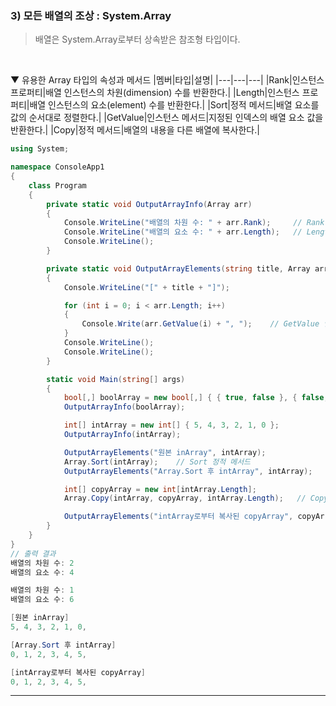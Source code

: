 ### 3) 모든 배열의 조상 : System.Array
> 배열은 System.Array로부터 상속받은 참조형 타입이다.
<br>

▼ 유용한 Array 타입의 속성과 메서드
|멤버|타입|설명|
|---|---|---|
|Rank|인스턴스 프로퍼티|배열 인스턴스의 차원(dimension) 수를 반환한다.|
|Length|인스턴스 프로퍼티|배열 인스턴스의 요소(element) 수를 반환한다.|
|Sort|정적 메서드|배열 요소를 값의 순서대로 정렬한다.|
|GetValue|인스턴스 메서드|지정된 인덱스의 배열 요소 값을 반환한다.|
|Copy|정적 메서드|배열의 내용을 다른 배열에 복사한다.|
<br>

```csharp
using System;

namespace ConsoleApp1
{
    class Program
    {
        private static void OutputArrayInfo(Array arr)
        {
            Console.WriteLine("배열의 차원 수: " + arr.Rank);     // Rank 프로퍼티
            Console.WriteLine("배열의 요소 수: " + arr.Length);   // Length 프로퍼티
            Console.WriteLine();
        }

        private static void OutputArrayElements(string title, Array arr)
        {
            Console.WriteLine("[" + title + "]");

            for (int i = 0; i < arr.Length; i++)
            {
                Console.Write(arr.GetValue(i) + ", ");    // GetValue 인스턴스 메서드
            }
            Console.WriteLine();
            Console.WriteLine();
        }

        static void Main(string[] args)
        {
            bool[,] boolArray = new bool[,] { { true, false }, { false, false } };
            OutputArrayInfo(boolArray);

            int[] intArray = new int[] { 5, 4, 3, 2, 1, 0 };
            OutputArrayInfo(intArray);

            OutputArrayElements("원본 inArray", intArray);
            Array.Sort(intArray);    // Sort 정적 메서드
            OutputArrayElements("Array.Sort 후 intArray", intArray);

            int[] copyArray = new int[intArray.Length];
            Array.Copy(intArray, copyArray, intArray.Length);   // Copy 정적 메서드

            OutputArrayElements("intArray로부터 복사된 copyArray", copyArray);
        }
    }
}
// 출력 결과
배열의 차원 수: 2
배열의 요소 수: 4

배열의 차원 수: 1
배열의 요소 수: 6

[원본 inArray]
5, 4, 3, 2, 1, 0,

[Array.Sort 후 intArray]
0, 1, 2, 3, 4, 5,

[intArray로부터 복사된 copyArray]
0, 1, 2, 3, 4, 5,
```

****
<br>

